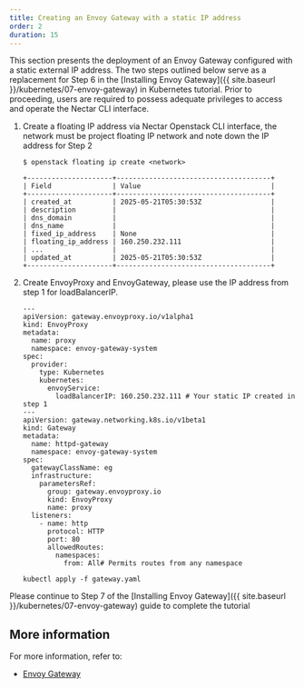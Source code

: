 ```yaml
---
title: Creating an Envoy Gateway with a static IP address
order: 2
duration: 15
---
```


This section presents the deployment of an Envoy Gateway configured with a static external IP address. The two steps outlined below serve
as a replacement for Step 6 in the [Installing Envoy Gateway]({{ site.baseurl }}/kubernetes/07-envoy-gateway) in Kubernetes tutorial.
Prior to proceeding, users are required to possess adequate privileges to access and operate the Nectar CLI interface.

1. Create a floating IP address via Nectar Openstack CLI interface, the network must be project floating IP network and note down the IP
address for Step 2 

   ```
   $ openstack floating ip create <network>

   +---------------------+--------------------------------------+
   | Field               | Value                                |
   +---------------------+--------------------------------------+
   | created_at          | 2025-05-21T05:30:53Z                 |
   | description         |                                      |
   | dns_domain          |                                      |
   | dns_name            |                                      |
   | fixed_ip_address    | None                                 |
   | floating_ip_address | 160.250.232.111                      |
   | ...                 |                                      |
   | updated_at          | 2025-05-21T05:30:53Z                 |
   +---------------------+--------------------------------------+

   ```

2. Create EnvoyProxy and EnvoyGateway, please use the IP address from step 1 for loadBalancerIP.

   ```
   ---
   apiVersion: gateway.envoyproxy.io/v1alpha1
   kind: EnvoyProxy
   metadata:
     name: proxy
     namespace: envoy-gateway-system
   spec:
     provider:
       type: Kubernetes
       kubernetes:
         envoyService:
           loadBalancerIP: 160.250.232.111 # Your static IP created in step 1
   ---
   apiVersion: gateway.networking.k8s.io/v1beta1
   kind: Gateway
   metadata:
     name: httpd-gateway
     namespace: envoy-gateway-system
   spec:
     gatewayClassName: eg
     infrastructure:
       parametersRef:
         group: gateway.envoyproxy.io
         kind: EnvoyProxy
         name: proxy
     listeners:
       - name: http
         protocol: HTTP
         port: 80
         allowedRoutes:
           namespaces:
             from: All# Permits routes from any namespace

   ```

   ```
   kubectl apply -f gateway.yaml
   ```

Please continue to Step 7 of the [Installing Envoy Gateway]({{ site.baseurl }}/kubernetes/07-envoy-gateway) guide to complete the tutorial

## More information

For more information, refer to:

- [Envoy Gateway](https://gateway.envoyproxy.io/)
